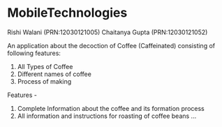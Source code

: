MobileTechnologies
==================
Rishi Walani (PRN:12030121005)
Chaitanya Gupta (PRN:12030121052) 

An application about the decoction of Coffee (Caffeinated) consisting of following features:
1. All Types of Coffee
2. Different names of coffee
3. Process of making
 
Features -
1. Complete Information about the coffee and its formation process
2.  All information and instructions for roasting of coffee beans ...
